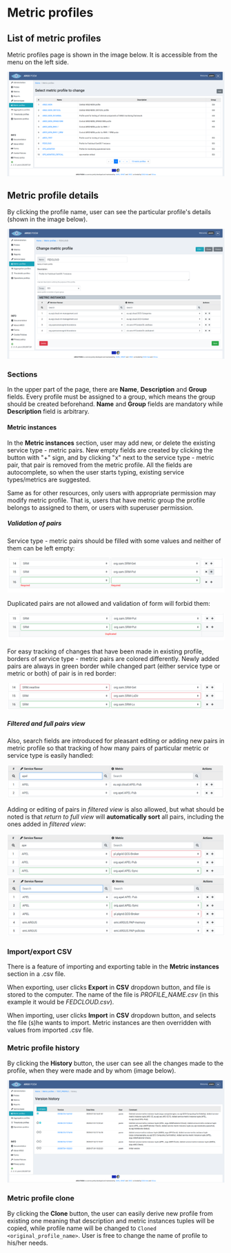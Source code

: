 # Metric profiles

## List of metric profiles

Metric profiles page is shown in the image below. It is accessible from the menu on the left side.

![Tenant Metric Profiles](figures/tenant_metric_profiles.png)

## Metric profile details

By clicking the profile name, user can see the particular profile's details (shown in the image below).

![Tenant Metric Profile Details](figures/tenant_metric_profiles_details.png)

### Sections

In the upper part of the page, there are **Name**, **Description** and **Group** fields. Every profile must be assigned to a group, which means the group should be created beforehand. **Name** and **Group** fields are mandatory while **Description** field is arbitrary.

#### Metric instances

In the **Metric instances** section, user may add new, or delete the existing service type - metric pairs. New empty fields are created by clicking the button with "+" sign, and by clicking "x" next to the service type - metric pair, that pair is removed from the metric profile. All the fields are autocomplete, so when the user starts typing, existing service types/metrics are suggested.

Same as for other resources, only users with appropriate permission may modify metric profile. That is, users that have metric group the profile belongs to assigned to them, or users with superuser permission.

##### Validation of pairs

Service type - metric pairs should be filled with some values and neither of them can be left empty:

![Tenant Metric Profile Tuples Required](figures/tenant_metric_profiles_tuple_required.png)

Duplicated pairs are not allowed and validation of form will forbid them:

![Tenant Metric Profile Tuples Duplicated](figures/tenant_metric_profiles_tuple_duplicate.png)

For easy tracking of changes that have been made in existing profile, borders of service type - metric pairs are colored differently. Newly added pairs are always in green border while changed part (either service type or metric or both) of pair is in red border:

![Tenant Metric Profile Tuples Changed](figures/tenant_metric_profiles_tuple_changed.png)

##### Filtered and full pairs view 

Also, search fields are introduced for pleasant editing or adding new pairs in metric profile so that tracking of how many pairs of particular metric or service type is easily handled:

![Tenant Metric Profile Tuples Search](figures/tenant_metric_profiles_tuple_search.png)

Adding or editing of pairs in _filtered view_ is also allowed, but what should be noted is that _return to full view_ will **automatically sort** all pairs, including the ones added in _filtered view_:

![Tenant Metric Profile Tuples Search Edit](figures/tenant_metric_profiles_tuple_search_edit.png)
![Tenant Metric Profile Tuples Search Sorted](figures/tenant_metric_profiles_tuple_sorted.png)

### Import/export CSV

There is a feature of importing and exporting table in the **Metric instances** section in a .csv file. 

When exporting, user clicks **Export** in **CSV** dropdown button, and file is stored to the computer. The name of the file is *PROFILE_NAME.csv* (in this example it would be *FEDCLOUD.csv*).

When importing, user clicks **Import** in **CSV** dropdown button, and selects the file (s)he wants to import. Metric instances are then overridden with values from imported .csv file.

### Metric profile history

By clicking the **History** button, the user can see all the changes made to the profile, when they were made and by whom (image below).

![Tenant Metric Profile History](figures/tenant_metric_profiles_history.png)

### Metric profile clone

By clicking the **Clone** button, the user can easily derive new profile from existing one meaning that description and metric instances tuples will be copied, while profile name will be changed to `Cloned <original_profile_name>`. User is free to change the name of profile to his/her needs.
